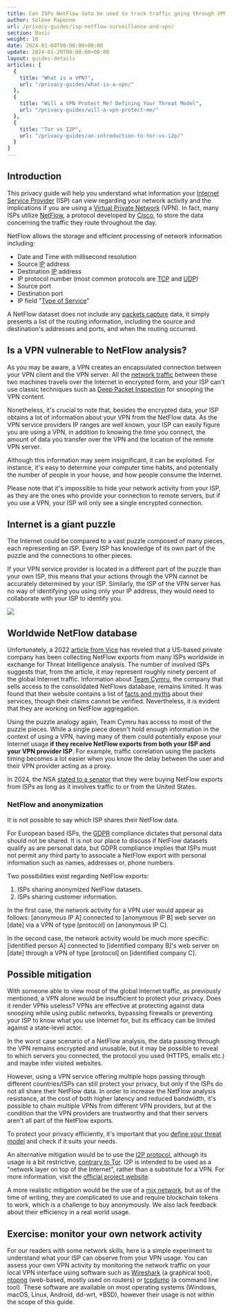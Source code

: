 ```yaml
---
title: Can ISPs NetFlow data be used to track traffic going through VPNs?
author: Solène Rapenne
url: /privacy-guides/isp-netflow-surveillance-and-vpn/
section: Basic
weight: 10
date: 2024-01-08T00:00:00+00:00
update: 2024-01-29T00:00:00+00:00
layout: guides-details
articles: [
  {
    title: "What is a VPN?",
    url: "/privacy-guides/what-is-a-vpn/"
  },
  {
    title: "Will a VPN Protect Me? Defining Your Threat Model",
    url: "/privacy-guides/will-a-vpn-protect-me/"
  },
  {
    title: "Tor vs I2P",
    url: "/privacy-guides/an-introduction-to-tor-vs-i2p/"
  }
]
---
```

## Introduction

This privacy guide will help you understand what information your [Internet Service Provider][isp] (ISP) can view regarding your network activity and the implications if you are using a [Virtual Private Network][what_is] (VPN). In fact, many ISPs utilize [NetFlow][netflow], a protocol developed by [Cisco][cisco], to store the data concerning the traffic they route throughout the day.

NetFlow allows the storage and efficient processing of network information including:

- Date and Time with millisecond resolution
- Source [IP][ip] address
- Destination [IP][ip] address
- IP protocol number (most common protocols are [TCP][tcp] and [UDP][udp])
- Source port
- Destination port
- IP field "[Type of Service][ToS]"

A NetFlow dataset does not include any [packets capture][pcap] data, it simply presents a list of the routing information, including the source and destination's addresses and ports, and when the routing occurred.

## Is a VPN vulnerable to NetFlow analysis?

As you may be aware, a VPN creates an encapsulated connection between your VPN client and the VPN server. All the [network traffic][network] between these two machines travels over the Internet in encrypted form, and your ISP can't use classic techniques such as [Deep Packet Inspection][dpi] for snooping the VPN content.

Nonetheless, it's crucial to note that, besides the encrypted data, your ISP obtains a lot of information about your VPN from the NetFlow data. As the VPN service providers IP ranges are well known, your ISP can easily figure you are using a VPN, in addition to knowing the time you connect, the amount of data you transfer over the VPN and the location of the remote VPN server.

Although this information may seem insignificant, it can be exploited. For instance, it's easy to determine your computer time habits, and potentially the number of people in your house, and how people consume the Internet.

Please note that it's impossible to hide your network activity from your ISP, as they are the ones who provide your connection to remote servers, but if you use a VPN, your ISP will only see a single encrypted connection.

## Internet is a giant puzzle

The Internet could be compared to a vast puzzle composed of many pieces, each representing an ISP. Every ISP has knowledge of its own part of the puzzle and the connections to other pieces.

If your VPN service provider is located in a different part of the puzzle than your own ISP, this means that your actions through the VPN cannot be accurately determined by your ISP. Similarly, the ISP of the VPN server has no way of identifying you using only your IP address, they would need to collaborate with your ISP to identify you.

![](/img/diagram-vpn-transit.png)

## Worldwide NetFlow database

Unfortunately, a 2022 [article from Vice][Augury] has reveled that a US-based private company has been collecting NetFlow exports from many ISPs worldwide in exchange for Threat Intelligence analysis. The number of involved ISPs suggests that, from the article, it may represent roughly ninety percent of the global Internet traffic. Information about [Team Cymru][cymru], the company that sells access to the consolidated NetFlows database, remains limited. It was found that their website contains a list of [facts and myths][cymru_facts] about their services, though their claims cannot be verified. Nevertheless, it is evident that they are working on NetFlow aggregation.

Using the puzzle analogy again, Team Cymru has access to most of the puzzle pieces. While a single piece doesn't hold enough information in the context of using a VPN, having many of them could potentially expose your Internet usage **if they receive NetFlow exports from both your ISP and your VPN provider ISP**. For example, traffic correlation using the packets timing becomes a lot easier when you know the delay between the user and their VPN provider acting as a proxy.

In 2024, the NSA [stated to a senator][senate] that they were buying NetFlow exports from ISPs as long as it involves traffic to or from the United States.

### NetFlow and anonymization

It is not possible to say which ISP shares their NetFlow data.

For European based ISPs, the [GDPR][gdpr] compliance dictates that personal data should not be shared. It is not our place to discuss if NetFlow datasets qualify as are personal data, but GDPR compliance implies that ISPs must not permit any third party to associate a NetFlow export with personal information such as names, addresses or, phone numbers.

Two possibilities exist regarding NetFlow exports:

1. ISPs sharing anonymized NetFlow datasets.
2. ISPs sharing customer information.

In the first case, the network activity for a VPN user would appear as follows: [anonymous IP A] connected to [anonymous IP B] web server on [date] via a VPN of type [protocol] on [anonymous IP C].

In the second case, the network activity would be much more specific: [identified person A] connected to [identified company B]'s web server on [date] through a VPN of type [protocol] on [identified company C].

## Possible mitigation

With someone able to view most of the global Internet traffic, as previously mentioned, a VPN alone would be insufficient to protect your privacy. Does it render VPNs useless? VPNs are effective at protecting against data snooping while using public networks, bypassing firewalls or preventing your ISP to know what you use Internet for, but its efficacy can be limited against a state-level actor.

In the worst case scenario of a NetFlow analysis, the data passing through the VPN remains encrypted and unusable, but it may be possible to reveal to which servers you connected, the protocol you used (HTTPS, emails etc.) and maybe infer visited websites.

However, using a VPN service offering multiple hops passing through different countries/ISPs can still protect your privacy, but only if the ISPs do not all share their NetFlow data. In order to increase the NetFlow analysis resistance, at the cost of both higher latency and reduced bandwidth, it's possible to chain multiple VPNs from different VPN providers, but at the condition that the VPN providers are trustworthy and that their servers aren't all part of the NetFlow exports.

To protect your privacy efficiently, it's important that you [define your threat model][threat_model] and check if it suits your needs.

An alternative mitigation would be to use the [I2P protocol][i2p_wiki], although its usage is a bit restrictive, [contrary to Tor][tor_vs_i2p]. I2P is intended to be used as a "network layer on top of the Internet", rather than a substitute for a VPN. For more information, visit the [official project website][i2p].

A more realistic mitigation would be the use of a [mix network](https://www.ivpn.net/privacy-guides/adversaries-and-anonymity-systems-the-basics/#anonymity-systems), but as of the time of writing, they are complicated to use and require blockchain tokens to work, which is a challenge to buy anonymously. We also lack feedback about their efficiency in a real world usage.

## Exercise: monitor your own network activity

For our readers with some network skills, here is a simple experiment to understand what your ISP can observe from your VPN usage. You can assess your own VPN activity by monitoring the network traffic on your local VPN interface using software such as [Wireshark][wireshark] (a graphical tool), [ntopng][ntopng] (web-based, mostly used on routers) or [tcpdump][tcpdump] (a command line tool). These software are available on most operating systems (Windows, macOS, Linux, Android, dd-wrt, *BSD), however their usage is not within the scope of this guide.

[isp]: https://en.wikipedia.org/wiki/Internet_service_provider
[netflow]: https://en.wikipedia.org/wiki/NetFlow
[network]: https://en.wikipedia.org/wiki/Network_traffic
[dpi]: https://www.fortinet.com/resources/cyberglossary/dpi-deep-packet-inspection
[wireshark]: https://www.wireshark.org/
[tcpdump]: https://en.wikipedia.org/wiki/Tcpdump
[ntopng]: https://www.ntop.org/products/traffic-analysis/ntop/
[tcp]: https://en.wikipedia.org/wiki/Transmission_Control_Protocol
[udp]: https://en.wikipedia.org/wiki/User_Datagram_Protocol
[ip]: https://en.wikipedia.org/wiki/IP_address
[ToS]: https://en.wikipedia.org/wiki/Type_of_service
[Augury]: https://www.vice.com/en/article/y3pnkw/us-military-bought-mass-monitoring-augury-team-cymru-browsing-email-data
[pcap]: https://en.wikipedia.org/wiki/Pcap
[i2p_wiki]: https://en.wikipedia.org/wiki/I2P
[i2p]: https://geti2p.net/en/about/intro
[tor_vs_i2p]: https://www.ivpn.net/privacy-guides/an-introduction-to-tor-vs-i2p/
[cisco]: https://www.cisco.com/
[cymru]: https://www.team-cymru.com/
[what_is]: https://www.ivpn.net/privacy-guides/what-is-a-vpn/
[threat_model]: https://www.ivpn.net/privacy-guides/will-a-vpn-protect-me/
[cymru_facts]: https://www.team-cymru.com/post/team-cymru-myth-vs-fact
[gdpr]: https://en.wikipedia.org/wiki/General_Data_Protection_Regulation
[senate]: https://www.wyden.senate.gov/news/press-releases/wyden-releases-documents-confirming-the-nsa-buys-americans-internet-browsing-records-calls-on-intelligence-community-to-stop-buying-us-data-obtained-unlawfully-from-data-brokers-violating-recent-ftc-order
